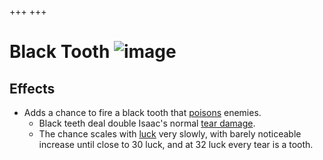 +++
+++

 # Black Tooth ![image](/image/Black_Tooth.png) 

Effects
---------


* Adds a chance to fire a black tooth that [poisons](/wiki/Poison "Poison") enemies.
	+ Black teeth deal double Isaac's normal [tear damage](/wiki/Damage "Damage").
	+ The chance scales with [luck](/wiki/Luck "Luck") very slowly, with barely noticeable increase until close to 30 luck, and at 32 luck every tear is a tooth.


